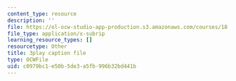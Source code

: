 ```yaml
---
content_type: resource
description: ''
file: https://ol-ocw-studio-app-production.s3.amazonaws.com/courses/18-s997-introduction-to-matlab-programming-fall-2011/c0979bc1e50b5de3a5fb996b32bd441b_lWSsUH_MQM4.vtt
file_type: application/x-subrip
learning_resource_types: []
resourcetype: Other
title: 3play caption file
type: OCWFile
uid: c0979bc1-e50b-5de3-a5fb-996b32bd441b
---
```

